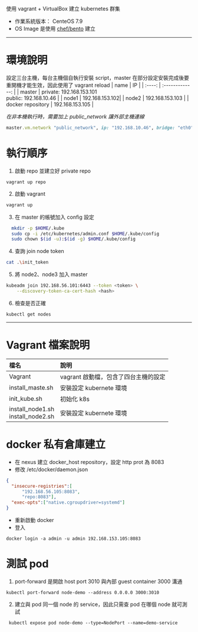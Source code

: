 使用 vagrant + VirtualBox 建立 kubernetes 群集
* 作業系統版本： CenteOS 7.9
* OS Image 是使用 [chef/bento](https://github.com/chef/bento) 建立

---

# 環境說明
設定三台主機，每台主機個自執行安裝 script，master 在部分設定安裝完成後要重開機才能生效，因此使用了 vagrant reload
|  name  |       IP        |
| :----: | :-------------: |
| master | private: 192.168.153.101 <br/> public: 192.168.10.46 |
| node1 |  192.168.153.102|
| node2 | 192.168.153.103 |
| docker repository | 192.168.153.105 |

*在非本機執行時，需要加上 public_network 讓外部主機連線*
```ruby
master.vm.network "public_network", ip: "192.168.10.46", bridge: "eth0"
```

# 執行順序
1. 啟動 repo 並建立好 private repo
```
vagrant up repo
```
2. 啟動 vagrant
```bash
vagrant up
```
3. 在 master 的帳號加入 config 設定
```bash
  mkdir -p $HOME/.kube
  sudo cp -i /etc/kubernetes/admin.conf $HOME/.kube/config
  sudo chown $(id -u):$(id -g) $HOME/.kube/config
```
4. 查詢 join node token
```bash
cat .\init_token
```
5. 將 node2、node3 加入 master
```bash
kubeadm join 192.168.56.101:6443 --token <token> \
	--discovery-token-ca-cert-hash <hash> 
```
6. 檢查是否正確
```
kubectl get nodes
```
---

# Vagrant 檔案說明
|  檔名  |       說明        |
| :---- | :------------- |
| Vagrant | vagrant 啟動檔，包含了四台主機的設定 |
| install_maste.sh | 安裝設定 kubernete 環境 |
| init_kube.sh | 初始化 k8s |
| install_node1.sh <br/> install_node2.sh | 安裝設定 kubernete 環境 |

# docker 私有倉庫建立

* 在 nexus 建立 docker_host repository，設定 http prot 為 8083
* 修改 /etc/docker/daemon.json
```json
{
  "insecure-registries":[
      "192.168.56.105:8083",
      "repo:8083"],
  "exec-opts":["native.cgroupdriver=systemd"]
}
```
* 重新啟動 docker
* 登入
```
docker login -a admin -u admin 192.168.153.105:8083
```

# 測試 pod

1. port-forward 是開啟 host port 3010 與內部 guest container 3000 溝通
```
kubectl port-forward node-demo --address 0.0.0.0 3000:3010
```
2. 建立與 pod 同一個 node 的 service，因此只需查 pod 在哪個 node 就可測試
```
 kubectl expose pod node-demo --type=NodePort --name=demo-service
```

